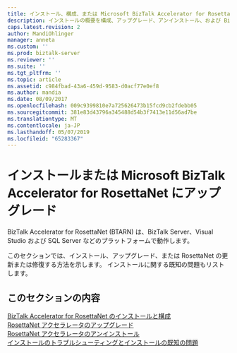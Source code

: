 ```yaml
---
title: インストール、構成、または Microsoft BizTalk Accelerator for RosettaNet (BTARN) のアップグレード |Microsoft Docs
description: インストールの概要を構成、アップグレード、アンインストール、および BizTalk Server で、RosettaNet アクセラレータのトラブルシューティング
caps.latest.revision: 2
author: MandiOhlinger
manager: anneta
ms.custom: ''
ms.prod: biztalk-server
ms.reviewer: ''
ms.suite: ''
ms.tgt_pltfrm: ''
ms.topic: article
ms.assetid: c984fbad-43a6-459d-9583-d0acf77e0ef8
ms.author: mandia
ms.date: 08/09/2017
ms.openlocfilehash: 009c9399810e7a725626473b15fcd9cb2fdebb05
ms.sourcegitcommit: 381e83d43796a345488d54b3f7413e11d56ad7be
ms.translationtype: MT
ms.contentlocale: ja-JP
ms.lasthandoff: 05/07/2019
ms.locfileid: "65283367"
---
```

# <a name="install-or-upgrade-microsoft-biztalk-accelerator-for-rosettanet"></a>インストールまたは Microsoft BizTalk Accelerator for RosettaNet にアップグレード

BizTalk Accelerator for RosettaNet (BTARN) は、BizTalk Server、Visual Studio および SQL Server などのプラットフォームで動作します。

このセクションでは、インストール、アップグレード、または RosettaNet の更新または修復する方法を示します。 インストールに関する既知の問題もリストします。

## <a name="in-this-section"></a>このセクションの内容

[BizTalk Accelerator for RosettaNet のインストールと構成](install-configure-biztalk-accelerator-for-rosettanet.md)  
[RosettaNet アクセラレータのアップグレード](upgrade-biztalk-accelerator-for-rosettanet.md)  
[RosettaNet アクセラレータのアンインストール](uninstall-biztalk-accelerator-for-rosettanet.md)  
[インストールのトラブルシューティングとインストールの既知の問題](troubleshoot-known-issues-installation.md)
